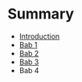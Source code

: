 # Summary

* [Introduction](README.md)
* [Bab 1](instalasi.md)
* [Bab 2](biblio.md)
* [Bab 3](member.md)
* Bab 4

